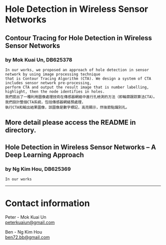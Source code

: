 # Hole Detection in Wireless Sensor Networks
## Contour Tracing for Hole Detection in Wireless Sensor Networks   
### by Mok Kuai Un, DB625378

    In our works, we proposed an approach of hole detection in sensor network by using image processing technique  
    that is Contour Tracing Algorithm (CTA). We design a system of CTA includes sensor network pre-processing,  
    perform CTA and output the result image that is number labelling, highlight, then the node identifies in holes.  
    我們提出了一種利用圖像處理技術在傳感器網絡中進行孔檢測的方法（即輪廓跟踪算法CTA）。 我們設計整個CTA系統，包括傳感器網絡預處理，  
    執行CTA和輸出結果圖像，該圖像是數字標記，高亮顯示，然後節點識別孔。

**More detail please access the README in directory.**
---

## Hole Detection in Wireless Sensor Networks – A Deep Learning Approach  
### by Ng Kim Hou, DB625369
    In our works

---
# Contact information
Peter - Mok Kuai Un  
peterkuaiun@gmail.com  

Ben - Ng Kim Hou  
ben72.bb@gmail.com